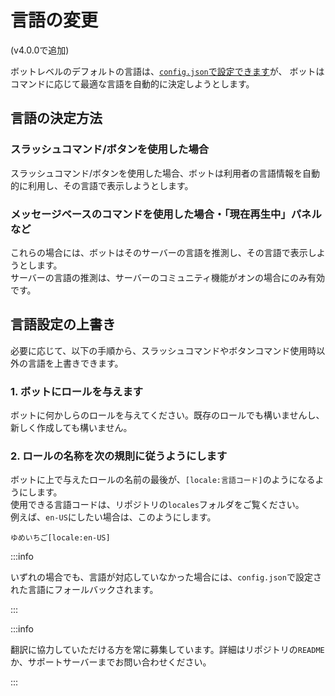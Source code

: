 # 言語の変更
(v4.0.0で追加)

ボットレベルのデフォルトの言語は、[`config.json`で設定できます](../../setup/installation/configuration#defaultlanguage-string)が、
ボットはコマンドに応じて最適な言語を自動的に決定しようとします。

## 言語の決定方法
### スラッシュコマンド/ボタンを使用した場合
スラッシュコマンド/ボタンを使用した場合、ボットは利用者の言語情報を自動的に利用し、その言語で表示しようとします。

### メッセージベースのコマンドを使用した場合・「現在再生中」パネルなど
これらの場合には、ボットはそのサーバーの言語を推測し、その言語で表示しようとします。  
サーバーの言語の推測は、サーバーのコミュニティ機能がオンの場合にのみ有効です。

## 言語設定の上書き
必要に応じて、以下の手順から、スラッシュコマンドやボタンコマンド使用時以外の言語を上書きできます。
### 1. ボットにロールを与えます
ボットに何かしらのロールを与えてください。既存のロールでも構いませんし、新しく作成しても構いません。

### 2. ロールの名称を次の規則に従うようにします
ボットに上で与えたロールの名前の最後が、`[locale:言語コード]`のようになるようにします。  
使用できる言語コードは、リポジトリの`locales`フォルダをご覧ください。  
例えば、`en-US`にしたい場合は、このようにします。
```text title=ロール名
ゆめいちご[locale:en-US]
```

:::info

いずれの場合でも、言語が対応していなかった場合には、`config.json`で設定された言語にフォールバックされます。

:::

:::info

翻訳に協力していただける方を常に募集しています。詳細はリポジトリの`README`か、サポートサーバーまでお問い合わせください。

:::
